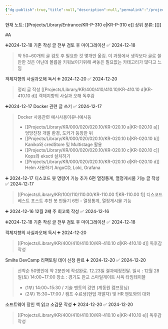 ```yaml
---
{"dg-publish":true,"title":null,"description":null,"permalink":"/projects/library/entrance/kr-p-310-e/","dgPassFrontmatter":true,"noteIcon":"0","created":"2024-12-18T19:18:18.350+09:00","updated":"2024-12-20T17:16:22.912+09:00"}
---
```


현재 노트: [[Projects/Library/Entrance/KR-P-310 e\|KR-P-310 e]]
상위 분류: [[]]

#A


➕2024-12-18 기존 작성 글 전부 검토 후 마이그레이션 ✅ 2024-12-18
> 약 50~60개의 글 검토 후 필요한 것 몇개만 옮김.
이 과정에서 생각보다 글로 쓸만한 것은 아닌데 볼륨을 키워보이기위해 써놓은 필요없는 카테고리가 많다고 느낌


객체지향의 사실과오해 독서 ➕ 2024-12-20 ✅ 2024-12-20
> 정리 글 작성 [[Projects/Library/KR/400/410/410.10/KR-410.10 d\|KR-410.10 d]] 객체지향의 사실과 오해 독후감

➕2024-12-17 Docker 관련 글 쓰기 ✅ 2024-12-17
>Docker 사용관련 예시사용이유나예시등
>- [[Projects/Library/KR/000/020/020.10/KR-020.10 a\|KR-020.10 a]] 엉망진창 개발 환경, 도커가 등장한 뒤
> - [[Projects/Library/KR/000/020/020.10/KR-020.10 b\|KR-020.10 b]] Kaniko와 credStore 및 Multistage 활용
> - [[Projects/Library/KR/000/020/020.10/KR-020.10 c\|KR-020.10 c]] Kops와 eksctl 설치하기
> - [[Projects/Library/KR/000/020/020.10/KR-020.10 d\|KR-020.10 d]] Helm 사용하기 ArgoCD, Loki, Grafana

➕ 2024-12-17 디스코드 봇 명령어 기능 추가 6편 열정통계, 열정게시물 기능 글 작성 ✅ 2024-12-17
> [[Projects/Library/KR/100/110/110.00/KR-110.00 f\|KR-110.00 f]] 디스코드 베스트 포스트 추천 봇 만들기 6편 - 열정통계, 열정게시물 기능

➕ 2024-12-16 12월 2쨰 주 회고록 작성 ✅ 2024-12-16

➕2024-12-18 기존 작성 글 전부 검토 후 마이그레이션 ✅ 2024-12-18

객체지향의 사실과오해 독서 ➕ 2024-12-20
> [[Projects/Library/KR/400/410/410.10/KR-410.10 d\|KR-410.10 d]] 독후감 작성

Smilte DevCamp 리팩토링 데이 신청 완료 ➕ 2024-12-20 ✅ 2024-12-20
>선착순 50명인데 약 2분만에 작성완료. 12.23일 결과예정전달. 
>일시 : 12월 28일(토) 14:00~17:00
>장소 : 경기도 판교 스마일게이트 사옥
>타임테이블
>- (1부) 14:00~15:30 / 기술 멘토의 강연 (계동원 캠프장님)
>- (2부) 15:30~17:00 / 캠프 수료생(현업 개발자) 및 HR 멘토와의 대화


소프트웨어 장인 책 읽고 소감문 작성 ➕ 2024-12-20 ✅ 2024-12-20
> [[Projects/Library/KR/400/410/410.10/KR-410.10 e\|KR-410.10 e]] 독후감 작성